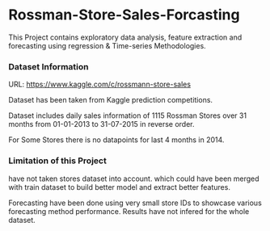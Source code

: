 # Rossman-Store-Sales-Forcasting
This Project contains exploratory data analysis, feature extraction and forecasting using regression &amp; Time-series Methodologies. 

### Dataset Information
URL: https://www.kaggle.com/c/rossmann-store-sales

Dataset has been taken from Kaggle prediction competitions. 

Dataset includes daily sales information of 1115 Rossman Stores over 31 months from 01-01-2013 to 31-07-2015 in reverse order. 

For Some Stores there is no datapoints for last 4 months in 2014. 

### Limitation of this Project
have not taken stores dataset into account. which could have been merged with train dataset to build better model and extract better features. 

Forecasting have been done using very small store IDs to showcase various forecasting method performance. Results have not infered for the whole dataset. 
